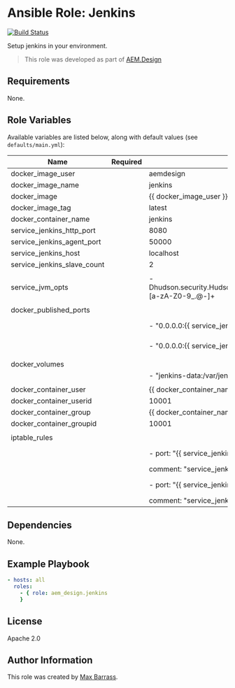 # Ansible Role: Jenkins

[![Build Status](https://travis-ci.org/aem-design/ansible-role-jenkins.svg?branch=master)](https://travis-ci.org/aem-design/ansible-role-jenkins)

Setup jenkins in your environment.
> This role was developed as part of
> [AEM.Design](http://aem.design/)

## Requirements

None.

## Role Variables

Available variables are listed below, along with default values (see `defaults/main.yml`):

| Name                       	| Required 	| Default                                                                   	| Notes                       	|
|----------------------------	|----------	|---------------------------------------------------------------------------	|-----------------------------	|
| docker_image_user          	|          	| aemdesign                                                                 	|                             	|
| docker_image_name          	|          	| jenkins                                                                   	|                             	|
| docker_image               	|          	| {{ docker_image_user }}/{{ docker_image_name }}                           	|                             	|
| docker_image_tag           	|          	| latest                                                                    	|                             	|
| docker_container_name      	|          	| jenkins                                                                   	|                             	|
| service_jenkins_http_port  	|          	| 8080                                                                      	|                             	|
| service_jenkins_agent_port 	|          	| 50000                                                                     	|                             	|
| service_jenkins_host 	        |          	| localhost                                                                     |                             	|
| service_jenkins_slave_count 	|          	| 2                                                                     	    |                             	|
|                            	|          	|                                                                           	|                             	|
| service_jvm_opts           	|          	| -Dhudson.security.HudsonPrivateSecurityRealm.ID_REGEX=[a-zA-Z0-9_.@-]+    	| allow more chars in user id 	|
|                            	|          	|                                                                           	|                             	|
| docker_published_ports     	|          	|                                                                           	|                             	|
|                            	|          	| - "0.0.0.0:{{ service_jenkins_http_port | default('8080') }}:8080/tcp"    	|                             	|
|                            	|          	| - "0.0.0.0:{{ service_jenkins_agent_port | default('50000') }}:50000/tcp" 	|                             	|
|                            	|          	|                                                                           	|                             	|
| docker_volumes             	|          	|                                                                           	|                             	|
|                            	|          	| - "jenkins-data:/var/jenkins_home:z"                                      	|                             	|
|                            	|          	|                                                                           	|                             	|
| docker_container_user      	|          	| {{ docker_container_name }}                                               	|                             	|
| docker_container_userid    	|          	| 10001                                                                     	|                             	|
| docker_container_group     	|          	| {{ docker_container_name }}                                               	|                             	|
| docker_container_groupid   	|          	| 10001                                                                     	|                             	|
|                            	|          	|                                                                           	|                             	|
| iptable_rules              	|          	|                                                                           	|                             	|
|                            	|          	| - port: "{{ service_jenkins_http_port | default('8080') }}"               	|                             	|
|                            	|          	| comment: "service_jenkins_http_port"                                      	|                             	|
|                            	|          	| - port: "{{ service_jenkins_agent_port | default('50000') }}"             	|                             	|
|                            	|          	| comment: "service_jenkins_agent_port"                                     	|                             	|


## Dependencies

None.

## Example Playbook

```yaml
- hosts: all
  roles:
    - { role: aem_design.jenkins
    }
```

## License

Apache 2.0

## Author Information

This role was created by [Max Barrass](https://aem.design/).